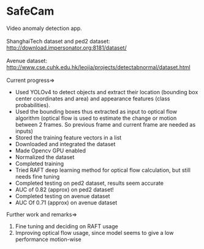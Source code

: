 # SafeCam
Video anomaly detection app.<br><br>
ShanghaiTech dataset and ped2 dataset: http://download.impersonator.org:8181/dataset/ <br><br>
Avenue dataset: http://www.cse.cuhk.edu.hk/leojia/projects/detectabnormal/dataset.html<br><br>
Current progress=> 
* Used YOLOv4 to detect objects and extract their location (bounding box center coordinates and area) and appearance features (class probabilities). 
* Used the bounding boxes thus extracted as input to optical flow algorithm (optical flow is used to estimate the change or motion between 2 frames. So previous frame and current frame are needed as inputs)
* Stored the training feature vectors in a list
* Downloaded and integrated the dataset
* Made Opencv GPU enabled
* Normalized the dataset
* Completed training
* Tried RAFT deep learning method for optical flow calculation, but still needs fine tuning
* Completed testing on ped2 dataset, results seem accurate
* AUC of 0.82 (approx) on ped2 dataset!
* Completed testing on avenue dataset
* AUC Of 0.71  (approx) on avenue dataset
<!-- end of the list -->
Further work and remarks=><br>
1)  Fine tuning and deciding on RAFT usage 
2)  Improving optical flow usage, since model seems to give a low performance motion-wise
